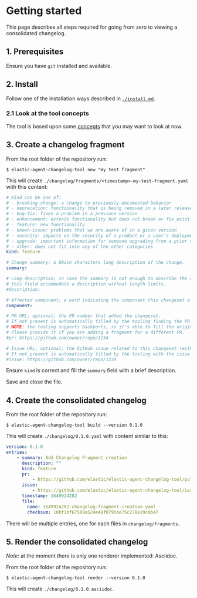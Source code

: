 # Getting started

This page describes all steps required for going from zero to viewing a consolidated changelog.

## 1. Prerequisites

Ensure you have `git` installed and available.

## 2. Install

Follow one of the installation ways described in [`./install.md`](./install.md).

### 2.1 Look at the tool concepts

The tool is based upon some [concepts](./concepts.md) that you may want to look at now.

## 3. Create a changelog fragment

From the root folder of the repository run:

```
$ elastic-agent-changelog-tool new "my test fragment"
```

This will create `./changelog/fragments/<timestamp>-my-test-fragment.yaml` with this content:

```yaml
# Kind can be one of:
# - breaking-change: a change to previously-documented behavior
# - deprecation: functionality that is being removed in a later release
# - bug-fix: fixes a problem in a previous version
# - enhancement: extends functionality but does not break or fix existing behavior
# - feature: new functionality
# - known-issue: problems that we are aware of in a given version
# - security: impacts on the security of a product or a user’s deployment.
# - upgrade: important information for someone upgrading from a prior version
# - other: does not fit into any of the other categories
kind: feature

# Change summary; a 80ish characters long description of the change.
summary:

# Long description; in case the summary is not enough to describe the change
# this field accommodate a description without length limits.
#description:

# Affected component; a word indicating the component this changeset affects.
component:

# PR URL; optional; the PR number that added the changeset.
# If not present is automatically filled by the tooling finding the PR where this changelog fragment has been added.
# NOTE: the tooling supports backports, so it's able to fill the original PR number instead of the backport PR number.
# Please provide it if you are adding a fragment for a different PR.
#pr: https://github.com/owner/repo/1234

# Issue URL; optional; the GitHub issue related to this changeset (either closes or is part of).
# If not present is automatically filled by the tooling with the issue linked to the PR number.
#issue: https://github.com/owner/repo/1234
```

Ensure `kind` is correct and fill the `summary` field with a brief description.

Save and close the file.

## 4. Create the consolidated changelog

From the root folder of the repository run:

```
$ elastic-agent-changelog-tool build --version 0.1.0
```

This will create `./changelog/0.1.0.yaml` with content similar to this:

```yaml
version: 0.1.0
entries:
    - summary: Add Changelog Fragment creation
      description: ""
      kind: feature
      pr:
          - https://github.com/elastic/elastic-agent-changelog-tool/pull/13
      issue: 
          - https://github.com/elastic/elastic-agent-changelog-tool/issues/21
      timestamp: 1649924282
      file:
        name: 1649924282-changelog-fragment-creation.yaml
        checksum: 10bf1bf67509a524e48f0795be75c278e29c0b47

```

There will be multiple entries, one for each files in `changelog/fragments`.

## 5. Render the consolidated changelog

_Note_: at the moment there is only one renderer implemented: Asciidoc.

From the root folder of the repository run:

```
$ elastic-agent-changelog-tool render --version 0.1.0
```

This will create `./changelog/0.1.0.asciidoc`.
